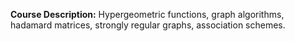 **Course Description:** Hypergeometric functions, graph algorithms, hadamard matrices, strongly regular graphs, association schemes.